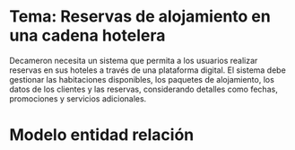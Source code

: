 # Tema: Reservas de alojamiento en una cadena hotelera

Decameron necesita un sistema que permita a los usuarios realizar reservas en sus hoteles a través de una plataforma digital. El sistema debe gestionar las habitaciones disponibles, los paquetes de alojamiento, los datos de los clientes y las reservas, considerando detalles como fechas, promociones y servicios adicionales.

# Modelo entidad relación
